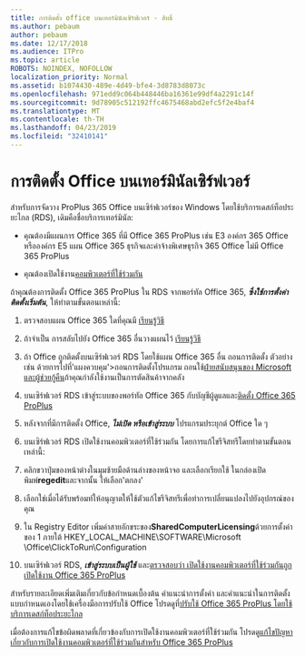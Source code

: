 ```yaml
---
title: การติดตั้ง office บนเทอร์มินัลเซิร์ฟเวอร์ - สิทธิ์
ms.author: pebaum
author: pebaum
ms.date: 12/17/2018
ms.audience: ITPro
ms.topic: article
ROBOTS: NOINDEX, NOFOLLOW
localization_priority: Normal
ms.assetid: b1074430-489e-4d49-bfe4-3d8783d8073c
ms.openlocfilehash: 971edd9c064b448446ba16361e99df4a2291c14f
ms.sourcegitcommit: 9d78905c512192ffc4675468abd2efc5f2e4baf4
ms.translationtype: MT
ms.contentlocale: th-TH
ms.lasthandoff: 04/23/2019
ms.locfileid: "32410141"
---
```

# <a name="installing-office-on-a-terminal-server"></a>การติดตั้ง Office บนเทอร์มินัลเซิร์ฟเวอร์

สำหรับการจัดวาง ProPlus 365 Office บนเซิร์ฟเวอร์ของ Windows โดยใช้บริการเดสก์ท็อประยะไกล (RDS), เดิมคือชื่อบริการเทอร์มินัล:
  
- คุณต้องมีแผนการ Office 365 ที่มี Office 365 ProPlus เช่น E3 องค์กร 365 Office หรือองค์กร E5 แผน Office 365 ธุรกิจและค่าจ้างพิเศษธุรกิจ 365 Office ไม่มี Office 365 ProPlus
    
- คุณต้องเปิดใช้งาน[คอมพิวเตอร์ที่ใช้ร่วมกัน](https://docs.microsoft.com/DeployOffice/overview-of-shared-computer-activation-for-office-365-proplus)
    
ถ้าคุณต้องการติดตั้ง Office 365 ProPlus ใน RDS จากพอร์ทัล Office 365, ***ซึ่งใช้การตั้งค่าติดตั้งเริ่มต้น***, ให้ทำตามขั้นตอนเหล่านี้: 
  
1. ตรวจสอบแผน Office 365 ใดที่คุณมี [เรียนรู้วิธี](https://docs.microsoft.com/office365/admin/admin-overview/what-subscription-do-i-have)
    
2. ถ้าจำเป็น การสลับไปยัง Office 365 อื่นวางแผนไว้ [เรียนรู้วิธี](https://docs.microsoft.com/office365/admin/subscriptions-and-billing/switch-to-a-different-plan)
    
3. ถ้า Office ถูกติดตั้งบนเซิร์ฟเวอร์ RDS โดยใช้แผน Office 365 อื่น ถอนการติดตั้ง ตัวอย่างเช่น ด้วยการไปที่'แผงควบคุม'\>ถอนการติดตั้งโปรแกรม ถอนใช้[ฝ่ายสนับสนุนของ Microsoft และผู้ช่วยกู้คืน](https://aka.ms/SARA-OfficeUninstall-Alchemy)ถ้าคุณกำลังใช้งานเป็นการตัดสินค้าจากคลัง 
    
4. บนเซิร์ฟเวอร์ RDS เข้าสู่ระบบของพอร์ทัล Office 365 กับบัญชีผู้ดูแลและ[ติดตั้ง Office 365 ProPlus](https://portal.office.com/OLS/MySoftware.aspx)
    
5. หลังจากที่มีการติดตั้ง Office, ***ไม่เปิด หรือเข้าสู่ระบบ*** โปรแกรมประยุกต์ Office ใด ๆ 
    
6. บนเซิร์ฟเวอร์ RDS เปิดใช้งานคอมพิวเตอร์ที่ใช้ร่วมกัน โดยการแก้ไขรีจิสทรีโดยทำตามขั้นตอนเหล่านี้:
    
1. คลิกขวาปุ่มของหน้าต่างในมุมซ้ายมือด้านล่างของหน้าจอ และเลือกเรียกใช้ ในกล่องเปิด พิมพ์**regedit**และจากนั้น ให้เลือก'ตกลง' 
    
2. เลือกใช่เมื่อได้รับพร้อมท์ให้อนุญาตให้ใช้ตัวแก้ไขรีจิสทรีเพื่อทำการเปลี่ยนแปลงไปยังอุปกรณ์ของคุณ
    
3. ใน Registry Editor เพิ่มค่าสายอักขระของ**SharedComputerLicensing**ด้วยการตั้งค่าของ 1 ภายใต้ HKEY_LOCAL_MACHINE\SOFTWARE\Microsoft \Office\ClickToRun\Configuration 
    
7. บนเซิร์ฟเวอร์ RDS, ***เข้าสู่ระบบเป็นผู้ใช้*** และ[ตรวจสอบว่า เปิดใช้งานคอมพิวเตอร์ที่ใช้ร่วมกันถูกเปิดใช้งาน Office 365 ProPlus](https://docs.microsoft.com/DeployOffice/troubleshoot-issues-with-shared-computer-activation-for-office-365-proplus#verify-that-activation-for-office-365-proplus-succeeded)
    
สำหรับรายละเอียดเพิ่มเติมเกี่ยวกับข้อกำหนดเบื้องต้น คำแนะนำการตั้งค่า และคำแนะนำในการติดตั้งแบบกำหนดเองโดยใช้เครื่องมือการปรับใช้ Office โปรดดูที่[ปรับใช้ Office 365 ProPlus โดยใช้บริการเดสก์ท็อประยะไกล](https://docs.microsoft.com/DeployOffice/deploy-office-365-proplus-by-using-remote-desktop-services)
  
เมื่อต้องการแก้ไขข้อผิดพลาดที่เกี่ยวข้องกับการเปิดใช้งานคอมพิวเตอร์ที่ใช้ร่วมกัน โปรดดู[แก้ไขปัญหาเกี่ยวกับการเปิดใช้งานคอมพิวเตอร์ที่ใช้ร่วมกันสำหรับ Office 365 ProPlus](https://docs.microsoft.com/DeployOffice/troubleshoot-issues-with-shared-computer-activation-for-office-365-proplus)
  

